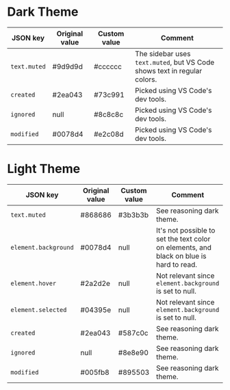 # Dark Theme

| JSON key | Original value | Custom value | Comment |
| -------- | -------------- | ------------ | ------- |
|`text.muted`|#9d9d9d|#cccccc|The sidebar uses `text.muted`, but VS Code shows text in regular colors.|
|`created`|#2ea043|#73c991|Picked using VS Code's dev tools.|
|`ignored`|null|#8c8c8c|Picked using VS Code's dev tools.|
|`modified`|#0078d4|#e2c08d|Picked using VS Code's dev tools.|

# Light Theme

| JSON key | Original value | Custom value | Comment |
| -------- | -------------- | ------------ | ------- |
|`text.muted`|#868686|#3b3b3b|See reasoning dark theme.|
|`element.background`|#0078d4|null|It's not possible to set the text color on elements, and black on blue is hard to read.|
|`element.hover`|#2a2d2e|null|Not relevant since `element.background` is set to null.|
|`element.selected`|#04395e|null|Not relevant since `element.background` is set to null.|
|`created`|#2ea043|#587c0c|See reasoning dark theme.|
|`ignored`|null|#8e8e90|See reasoning dark theme.|
|`modified`|#005fb8|#895503|See reasoning dark theme.|
